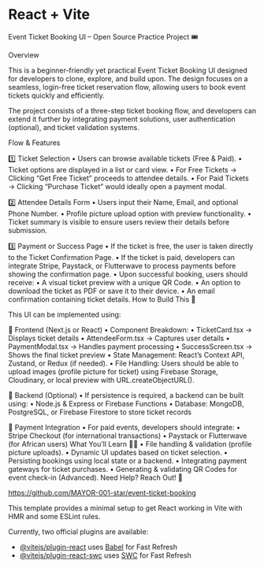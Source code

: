 # React + Vite

Event Ticket Booking UI – Open Source Practice Project 🎟️

Overview

This is a beginner-friendly yet practical Event Ticket Booking UI designed for developers to clone, explore, and build upon. The design focuses on a seamless, login-free ticket reservation flow, allowing users to book event tickets quickly and efficiently.

The project consists of a three-step ticket booking flow, and developers can extend it further by integrating payment solutions, user authentication (optional), and ticket validation systems.

Flow & Features

1️⃣ Ticket Selection
	•	Users can browse available tickets (Free & Paid).
	•	Ticket options are displayed in a list or card view.
	•	For Free Tickets → Clicking “Get Free Ticket” proceeds to attendee details.
	•	For Paid Tickets → Clicking “Purchase Ticket” would ideally open a payment modal.

2️⃣ Attendee Details Form
	•	Users input their Name, Email, and optional Phone Number.
	•	Profile picture upload option with preview functionality.
	•	Ticket summary is visible to ensure users review their details before submission.

3️⃣ Payment or Success Page
	•	If the ticket is free, the user is taken directly to the Ticket Confirmation Page.
	•	If the ticket is paid, developers can integrate Stripe, Paystack, or Flutterwave to process payments before showing the confirmation page.
	•	Upon successful booking, users should receive:
	•	A visual ticket preview with a unique QR Code.
	•	An option to download the ticket as PDF or save it to their device.
	•	An email confirmation containing ticket details.
How to Build This 🚀

This UI can be implemented using:

📌 Frontend (Next.js or React)
	•	Component Breakdown:
	•	TicketCard.tsx → Displays ticket details
	•	AttendeeForm.tsx → Captures user details
	•	PaymentModal.tsx → Handles payment processing
	•	SuccessScreen.tsx → Shows the final ticket preview
	•	State Management: React’s Context API, Zustand, or Redux (if needed).
	•	File Handling: Users should be able to upload images (profile picture for ticket) using Firebase Storage, Cloudinary, or local preview with URL.createObjectURL().

📌 Backend (Optional)
	•	If persistence is required, a backend can be built using:
	•	Node.js & Express or Firebase Functions
	•	Database: MongoDB, PostgreSQL, or Firebase Firestore to store ticket records

📌 Payment Integration
	•	For paid events, developers should integrate:
	•	Stripe Checkout (for international transactions)
	•	Paystack or Flutterwave (for African users)
What You’ll Learn 🧑‍💻
	•	File handling & validation (profile picture uploads).
	•	Dynamic UI updates based on ticket selection.
	•	Persisting bookings using local state or a backend.
	•	Integrating payment gateways for ticket purchases.
	•	Generating & validating QR Codes for event check-in (Advanced).
Need Help? Reach Out! 💬



https://github.com/MAYOR-001-star/event-ticket-booking



This template provides a minimal setup to get React working in Vite with HMR and some ESLint rules.

Currently, two official plugins are available:

- [@vitejs/plugin-react](https://github.com/vitejs/vite-plugin-react/blob/main/packages/plugin-react/README.md) uses [Babel](https://babeljs.io/) for Fast Refresh
- [@vitejs/plugin-react-swc](https://github.com/vitejs/vite-plugin-react-swc) uses [SWC](https://swc.rs/) for Fast Refresh